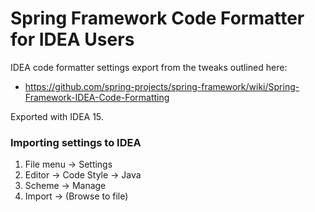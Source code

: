 # Spring Framework Code Formatter for IDEA Users

IDEA code formatter settings export from the tweaks outlined here:
- https://github.com/spring-projects/spring-framework/wiki/Spring-Framework-IDEA-Code-Formatting

Exported with IDEA 15.

### Importing settings to IDEA
1. File menu -> Settings
2. Editor -> Code Style -> Java
3. Scheme -> Manage
4. Import -> (Browse to file)
